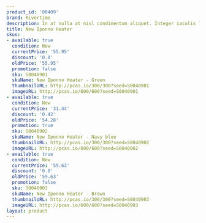 ```yaml
---
product_id: '00409'
brand: Rivertime
description: In at nulla at nisl condimentum aliquet. Integer iaculis lacinia massa.
title: New Iponno Heater
skus:
- available: true
  condition: New
  currentPrice: '55.95'
  discount: '0.0'
  oldPrice: '55.95'
  promotion: false
  sku: S0040901
  skuName: New Iponno Heater - Green
  thumbnailURL: http://pcas.io/300/300?seed=S0040901
  imageURL: http://pcas.io/600/600?seed=S0040901
- available: true
  condition: New
  currentPrice: '31.44'
  discount: '0.42'
  oldPrice: '54.28'
  promotion: true
  sku: S0040902
  skuName: New Iponno Heater - Navy blue
  thumbnailURL: http://pcas.io/300/300?seed=S0040902
  imageURL: http://pcas.io/600/600?seed=S0040902
- available: true
  condition: New
  currentPrice: '59.63'
  discount: '0.0'
  oldPrice: '59.63'
  promotion: false
  sku: S0040903
  skuName: New Iponno Heater - Brown
  thumbnailURL: http://pcas.io/300/300?seed=S0040903
  imageURL: http://pcas.io/600/600?seed=S0040903
layout: product
---
```

